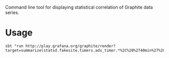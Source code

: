 Command line tool for displaying statistical correlation of Graphite data series.

# Usage

```
sbt "run http://play.grafana.org/graphite/render?target=summarize(statsd.fakesite.timers.ads_timer.*%2C%20%2740min%27%2C%20%27avg%27)%2C%204&from=-2h&until=now&format=raw&maxDataPoints=956"
```
